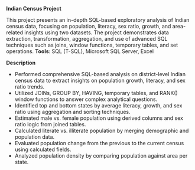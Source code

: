 **Indian Census Project** 

This project presents an in-depth SQL-based exploratory analysis of Indian census data, focusing on population, literacy, sex ratio, growth, and area-related insights using two datasets. The project demonstrates data extraction, transformation, aggregation, and use of advanced SQL techniques such as joins, window functions, temporary tables, and set operations.
**Tools**: SQL (T-SQL), Microsoft SQL Server, Excel

**Description**
- Performed comprehensive SQL-based analysis on district-level Indian census data to extract insights on population growth, literacy, and sex ratio trends.
- Utilized JOINs, GROUP BY, HAVING, temporary tables, and RANK() window functions to answer complex analytical questions.
- Identified top and bottom states by average literacy, growth, and sex ratio using aggregation and sorting techniques.
- Estimated male vs. female population using derived columns and sex ratio logic from joined tables.
- Calculated literate vs. illiterate population by merging demographic and population data.
- Evaluated population change from the previous to the current census using calculated fields.
- Analyzed population density by comparing population against area per state.
